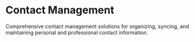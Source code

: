 # Contact Management

Comprehensive contact management solutions for organizing, syncing, and maintaining personal and professional contact information.
